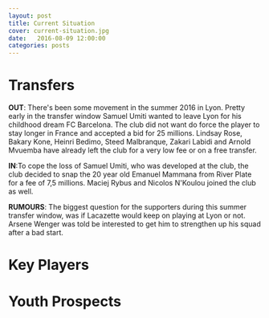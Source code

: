 ```yaml
---
layout: post
title: Current Situation
cover: current-situation.jpg
date:   2016-08-09 12:00:00
categories: posts
---
```


# Transfers
**OUT**: There's been some movement in the summer 2016 in Lyon.  Pretty early in the transfer window Samuel Umiti wanted to leave Lyon for his childhood dream FC Barcelona. The club did not want do force the player to stay longer in France and accepted a bid for 25 millions. Lindsay Rose, Bakary Kone, Heinri Bedimo, Steed Malbranque, Zakari Labidi and Arnold Mvuemba have already left the club for a very low fee or on a free transfer.

**IN**:To cope the loss of Samuel Umiti, who was developed at the club, the club decided to snap the 20 year old  Emanuel  Mammana from River Plate for a fee of 7,5 millions. Maciej Rybus and Nicolos N'Koulou joined the club as well.

**RUMOURS**: The biggest question for the supporters during this summer transfer window, was if Lacazette would keep on playing at Lyon or not. Arsene Wenger was told be interested to get him to strengthen up his squad after a bad start.


# Key Players

# Youth Prospects
